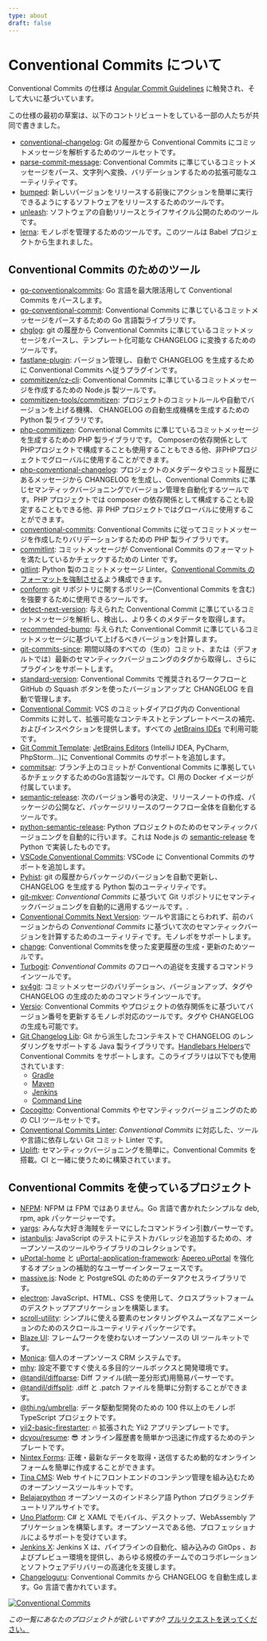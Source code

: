 ```yaml
---
type: about
draft: false
---
```


# Conventional Commits について

Conventional Commits の仕様は [Angular Commit Guidelines](https://github.com/angular/angular/blob/22b96b9/CONTRIBUTING.md#-commit-message-guidelines) に触発され、そして大いに基づいています。

この仕様の最初の草案は、以下のコントリビュートをしている一部の人たちが共同で書きました。

* [conventional-changelog](https://github.com/conventional-changelog/conventional-changelog): Git の履歴から Conventional Commits にコミットメッセージを解析するためのツールセットです。
* [parse-commit-message](https://npmjs.com/package/parse-commit-message): Conventional Commits に準じているコミットメッセージをパース、文字列へ変換、バリデーションするための拡張可能なユーティリティです。
* [bumped](https://bumped.github.io): 新しいバージョンをリリースする前後にアクションを簡単に実行できるようにするソフトウェアをリリースするためのツールです。
* [unleash](https://github.com/netflix/unleash): ソフトウェアの自動リリースとライフサイクル公開のためのツールです。
* [lerna](https://github.com/lerna/lerna): モノレポを管理するためのツールです。このツールは Babel プロジェクトから生まれました。


## Conventional Commits のためのツール
* [go-conventionalcommits](https://github.com/leodido/go-conventionalcommits): Go 言語を最大限活用して Conventional Commits をパースします。
* [go-conventional-commit](https://gitlab.com/digitalxero/go-conventional-commit): Conventional Commits に準じているコミットメッセージをパースするための Go 言語製ライブラリです。
* [chglog](https://github.com/goreleaser/chglog): git の履歴から Conventional Commits に準じているコミットメッセージをパースし、テンプレート化可能な CHANGELOG に変換するためのツールです。
* [fastlane-plugin](https://github.com/xotahal/fastlane-plugin-semantic_release): バージョン管理し、自動で CHANGELOG を生成するために Conventional Commits へ従うプラグインです。
* [commitizen/cz-cli](https://github.com/commitizen/cz-cli): Conventional Commits に準じているコミットメッセージを作成するための Node.js 製ツールです。
* [commitizen-tools/commitizen](https://github.com/commitizen-tools/commitizen): プロジェクトのコミットルールや自動でバージョンを上げる機構、 CHANGELOG の自動生成機構を生成するための Python 製ライブラリです。
* [php-commitizen](https://github.com/damianopetrungaro/php-commitizen): Conventional Commits に準じているコミットメッセージを生成するための PHP 製ライブラリです。
  Composerの依存関係としてPHPプロジェクトで構成することも使用することもできる他、非PHPプロジェクトでグローバルに使用することができます。
* [php-conventional-changelog](https://github.com/marcocesarato/php-conventional-changelog): プロジェクトのメタデータやコミット履歴にあるメッセージから CHANGELOG を生成し、Conventional Commits に準じセマンティックバージョニングでバージョン管理を自動化するツールです。PHP プロジェクトでは composer の依存関係として構成することも設定することもできる他、非 PHP プロジェクトではグローバルに使用することができます。
* [conventional-commits](https://github.com/ramsey/conventional-commits): Conventional Commits に従ってコミットメッセージを作成したりバリデーションするための PHP 製ライブラリです。
* [commitlint](https://github.com/conventional-changelog/commitlint): コミットメッセージが Conventional Commits のフォーマットを満たしているかチェックするための Linter です。
* [gitlint](https://github.com/jorisroovers/gitlint): Python 製のコミットメッセージ Linter。[Conventional Commits のフォーマットを強制させる](https://jorisroovers.com/gitlint/contrib_rules/#ct1-contrib-title-conventional-commits)よう構成できます。
* [conform](https://github.com/autonomy/conform): git リポジトリに関するポリシー(Conventional Commits を含む)を強要するために使用できるツールです。
* [detect-next-version](https://npmjs.com/package/detect-next-version): 与えられた Conventional Commit に準じているコミットメッセージを解析し、検出し、より多くのメタデータを取得します。
* [recommended-bump](https://www.npmjs.com/package/recommended-bump): 与えられた Conventional Commit に準じているコミットメッセージに基づいて上げるべきバージョンを計算します。
* [git-commits-since](https://www.npmjs.com/package/git-commits-since): 期間以降のすべての（生の）コミット、または（デフォルトでは）最新のセマンティックバージョニングのタグから取得し、さらにプラグインをサポートします。
* [standard-version](https://github.com/conventional-changelog/standard-version): Conventional Commits で推奨されるワークフローと GitHub の Squash ボタンを使ったバージョンアップと CHANGELOG を自動で管理します。
* [Conventional Commit](https://github.com/lppedd/idea-conventional-commit): VCS のコミットダイアログ内の Conventional Commits に対して、拡張可能なコンテキストとテンプレートベースの補完、およびインスペクションを提供します。すべての [JetBrains IDEs](https://www.jetbrains.com/) で利用可能です。
* [Git Commit Template](https://plugins.jetbrains.com/plugin/9861-git-commit-template): [JetBrains Editors](https://www.jetbrains.com/) (IntelliJ IDEA, PyCharm, PhpStorm...)に Conventional Commits のサポートを追加します。
* [commitsar](https://github.com/commitsar-app/commitsar): ブランチ上のコミットが Conventional Commits に準拠しているかチェックするためのGo言語製ツールです。CI 用の Docker イメージが付属しています。
* [semantic-release](https://github.com/semantic-release/semantic-release): 次のバージョン番号の決定、リリースノートの作成、パッケージの公開など、パッケージリリースのワークフロー全体を自動化するツールです。
* [python-semantic-release](https://github.com/relekang/python-semantic-release): Python プロジェクトのためのセマンティックバージョニングを自動的に行います。これは Node.js の [semantic-release](https://github.com/semantic-release/semantic-release) を Python で実装したものです。
* [VSCode Conventional Commits](https://marketplace.visualstudio.com/items?itemName=vivaxy.vscode-conventional-commits): VSCode に Conventional Commits のサポートを追加します。
* [Pyhist](https://github.com/jgoodman8/pyhist): git の履歴からパッケージのバージョンを自動で更新し、CHANGELOG を生成する Python 製のユーティリティです。
* [git-mkver](https://github.com/idc101/git-mkver): _Conventional Commits_ に基づいて Git リポジトリにセマンティックバージョニングを自動的に適用するツールです。.
* [Conventional Commits Next Version](https://gitlab.com/DeveloperC/conventional_commits_next_version): ツールや言語にとらわれず、前のバージョンからの _Conventional Commits_ に基づいて次のセマンティックバージョンを計算するためのユーティリティです。モノレポをサポートします。
* [change](https://github.com/adamtabrams/change): Conventional Commitsを使った変更履歴の生成・更新のためツールです。
* [Turbogit](https://b4nst.github.io/turbogit): _Conventional Commits_ のフローへの追従を支援するコマンドラインツールです。
* [sv4git](https://github.com/bvieira/sv4git): コミットメッセージのバリデーション、バージョンアップ、タグや CHANGELOG の生成のためのコマンドラインツールです。
* [Versio](https://github.com/chaaz/versio): Conventional Commits やプロジェクトの依存関係をに基づいてバージョン番号を更新するモノレポ対応のツールです。タグや CHANGELOG の生成も可能です。
* [Git Changelog Lib](https://github.com/tomasbjerre/git-changelog-lib): Git から派生したコンテキストで CHANGELOG のレンダリングをサポートする Java 製ライブラリです。[Handlebars Helpers](https://github.com/tomasbjerre/git-changelog-lib#helpers)で Conventional Commits をサポートします。このライブラリは以下でも使用されています:
    * [Gradle](https://github.com/tomasbjerre/git-changelog-gradle-plugin)
    * [Maven](https://github.com/tomasbjerre/git-changelog-maven-plugin)
    * [Jenkins](https://github.com/jenkinsci/git-changelog-plugin)
    * [Command Line](https://github.com/tomasbjerre/git-changelog-command-line)
* [Cocogitto](https://github.com/oknozor/cocogitto): Conventional Commits やセマンティックバージョニングのための CLI ツールセットです。
* [Conventional Commits Linter](https://gitlab.com/DeveloperC/conventional_commits_linter): _Conventional Commits_ に対応した、ツールや言語に依存しない Git コミット Linter です。
* [Uplift](https://github.com/gembaadvantage/uplift): セマンティックバージョニングを簡単に。Conventional Commits を搭載。CI と一緒に使うために構築されています。

## Conventional Commits を使っているプロジェクト

* [NFPM](https://github.com/goreleaser/nfpm): NFPM は FPM ではありません。Go 言語で書かれたシンプルな deb, rpm, apk パッケージャーです。
* [yargs](https://github.com/yargs/yargs): みんな大好き海賊をテーマにしたコマンドライン引数パーサーです。
* [istanbuljs](https://github.com/istanbuljs/istanbuljs): JavaScript のテストにテストカバレッジを追加するための、オープンソースのツールやライブラリのコレクションです。
* [uPortal-home](https://github.com/UW-Madison-DoIT/angularjs-portal) と [uPortal-application-framework](https://github.com/UW-Madison-DoIT/uw-frame): [Apereo uPortal](https://www.apereo.org/projects/uportal) を強化するオプションの補助的なユーザーインターフェースです。
* [massive.js](https://github.com/dmfay/massive-js): Node と PostgreSQL のためのデータアクセスライブラリです。
* [electron](https://github.com/electron/electron): JavaScript、HTML、CSS を使用して、クロスプラットフォームのデスクトップアプリケーションを構築します。
* [scroll-utility](https://github.com/LeDDGroup/scroll-utility): シンプルに使える要素のセンタリングやスムーズなアニメーションのためのスクロールユーティリティパッケージです。
* [Blaze UI](https://github.com/BlazeUI/blaze): フレームワークを使わないオープンソースの UI ツールキットです。
* [Monica](https://github.com/monicahq/monica): 個人のオープンソース CRM システムです。
* [mhy](https://mhy.js.org): 設定不要ですぐ使える多目的ツールボックスと開発環境です。
* [@tandil/diffparse](https://github.com/danielduarte/diffparse#readme): Diff ファイル(統一差分形式)用簡易パーサーです。
* [@tandil/diffsplit](https://github.com/danielduarte/diffsplit#readme): .diff と .patch ファイルを簡単に分割することができます。
* [@thi.ng/umbrella](https://github.com/thi-ng/umbrella): データ駆動型開発のための 100 件以上のモノレポ TypeScript プロジェクトです。
* [yii2-basic-firestarter](https://github.com/HunWalk/yii2-basic-firestarter): 🔥 拡張された Yii2 アプリテンプレートです。
* [dcyou/resume](https://github.com/dcyou/resume): 😎 オンライン履歴書を簡単かつ迅速に作成するためのテンプレートです。
* [Nintex Forms](https://www.nintex.com/workflow-automation/modern-forms/): 正確・最新なデータを取得・送信するため動的なオンラインフォームを簡単に作成することができます。
* [Tina CMS](https://tinacms.org): Web サイトにフロントエンドのコンテンツ管理を組み込むためのオープンソースツールキットです。
* [Belajarpython](https://github.com/belajarpythoncom/belajarpython.com) オープンソースのインドネシア語 Python プログラミングチュートリアルサイトです。
* [Uno Platform](https://platform.uno): C# と XAML でモバイル、デスクトップ、WebAssembly アプリケーションを構築します。オープンソースである他、プロフェッショナルによるサポートを受けています。
* [Jenkins X](https://jenkins-x.io/): Jenkins X は、パイプラインの自動化、組み込みの GitOps 、およびプレビュー環境を提供し、あらゆる規模のチームでのコラボレーションとソフトウェアデリバリーの高速化を支援します。
* [Changeloguru](https://github.com/haunt98/changeloguru): Conventional Commits から CHANGELOG を自動生成します。Go 言語で書かれています。

[![Conventional Commits](https://img.shields.io/badge/Conventional%20Commits-1.0.0-yellow.svg)](https://conventionalcommits.org)

_この一覧にあなたのプロジェクトが欲しいですか?_ [プルリクエストを送ってください。](https://github.com/conventional-changelog/conventionalcommits.org/pulls)

